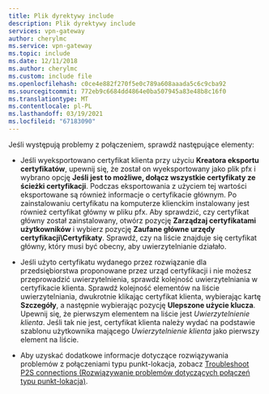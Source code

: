 ```yaml
---
title: Plik dyrektywy include
description: Plik dyrektywy include
services: vpn-gateway
author: cherylmc
ms.service: vpn-gateway
ms.topic: include
ms.date: 12/11/2018
ms.author: cherylmc
ms.custom: include file
ms.openlocfilehash: c0ce4e882f270f5e0c789a608aaada5c6c9cba92
ms.sourcegitcommit: 772eb9c6684dd4864e0ba507945a83e48b8c16f0
ms.translationtype: MT
ms.contentlocale: pl-PL
ms.lasthandoff: 03/19/2021
ms.locfileid: "67183090"
---
```

Jeśli występują problemy z połączeniem, sprawdź następujące elementy:

- Jeśli wyeksportowano certyfikat klienta przy użyciu **Kreatora eksportu certyfikatów**, upewnij się, że został on wyeksportowany jako plik pfx i wybrano opcję **Jeśli jest to możliwe, dołącz wszystkie certyfikaty ze ścieżki certyfikacji**. Podczas eksportowania z użyciem tej wartości eksportowane są również informacje o certyfikacie głównym. Po zainstalowaniu certyfikatu na komputerze klienckim instalowany jest również certyfikat główny w pliku pfx. Aby sprawdzić, czy certyfikat główny został zainstalowany, otwórz pozycję **Zarządzaj certyfikatami użytkowników** i wybierz pozycję **Zaufane główne urzędy certyfikacji\Certyfikaty**. Sprawdź, czy na liście znajduje się certyfikat główny, który musi być obecny, aby uwierzytelnianie działało.

- Jeśli użyto certyfikatu wydanego przez rozwiązanie dla przedsiębiorstwa proponowane przez urząd certyfikacji i nie możesz przeprowadzić uwierzytelnienia, sprawdź kolejność uwierzytelniania w certyfikacie klienta. Sprawdź kolejność elementów na liście uwierzytelniania, dwukrotnie klikając certyfikat klienta, wybierając kartę **Szczegóły**, a następnie wybierając pozycję **Ulepszone użycie klucza**. Upewnij się, że pierwszym elementem na liście jest *Uwierzytelnienie klienta*. Jeśli tak nie jest, certyfikat klienta należy wydać na podstawie szablonu użytkownika mającego *Uwierzytelnienie klienta* jako pierwszy element na liście.

- Aby uzyskać dodatkowe informacje dotyczące rozwiązywania problemów z połączeniami typu punkt-lokacja, zobacz [Troubleshoot P2S connections (Rozwiązywanie problemów dotyczących połączeń typu punkt-lokacja)](../articles/vpn-gateway/vpn-gateway-troubleshoot-vpn-point-to-site-connection-problems.md).